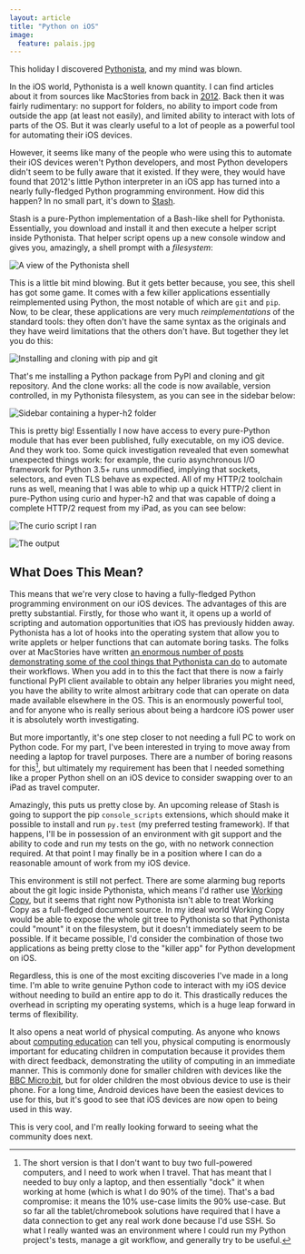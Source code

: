 ```yaml
---
layout: article
title: "Python on iOS"
image:
  feature: palais.jpg
---
```


This holiday I discovered [Pythonista](https://itunes.apple.com/gb/app/pythonista-3/id1085978097?mt=8), and my mind was blown.

In the iOS world, Pythonista is a well known quantity. I can find articles about it from sources like MacStories from back in [2012](https://www.macstories.net/stories/automating-ios-how-pythonista-changed-my-workflow/). Back then it was fairly rudimentary: no support for folders, no ability to import code from outside the app (at least not easily), and limited ability to interact with lots of parts of the OS. But it was clearly useful to a lot of people as a powerful tool for automating their iOS devices.

However, it seems like many of the people who were using this to automate their iOS devices weren't Python developers, and most Python developers didn't seem to be fully aware that it existed. If they were, they would have found that 2012's little Python interpreter in an iOS app has turned into a nearly fully-fledged Python programming environment. How did this happen? In no small part, it's down to [Stash](https://github.com/ywangd/stash).

Stash is a pure-Python implementation of a Bash-like shell for Pythonista. Essentially, you download and install it and then execute a helper script inside Pythonista. That helper script opens up a new console window and gives you, amazingly, a shell prompt with a *filesystem*:

![A view of the Pythonista shell](/images/pythonista/shell.png)

This is a little bit mind blowing. But it gets better because, you see, this shell has got some game. It comes with a few killer applications essentially reimplemented using Python, the most notable of which are `git` and `pip`. Now, to be clear, these applications are very much *reimplementations* of the standard tools: they often don't have the same syntax as the originals and they have weird limitations that the others don't have. But together they let you do this:

![Installing and cloning with pip and git](/images/pythonista/git_pip.png)

That's me installing a Python package from PyPI and cloning and git repository. And the clone works: all the code is now available, version controlled, in my Pythonista filesystem, as you can see in the sidebar below:

![Sidebar containing a hyper-h2 folder](/images/pythonista/hyper_h2.png)

This is pretty big! Essentially I now have access to every pure-Python module that has ever been published, fully executable, on my iOS device. And they work too. Some quick investigation revealed that even somewhat unexpected things work: for example, the curio asynchronous I/O framework for Python 3.5+ runs unmodified, implying that sockets, selectors, and even TLS behave as expected. All of my HTTP/2 toolchain runs as well, meaning that I was able to whip up a quick HTTP/2 client in pure-Python using curio and hyper-h2 and that was capable of doing a complete HTTP/2 request from my iPad, as you can see below:

![The curio script I ran](/images/pythonista/curio_script.png)

![The output](/images/pythonista/script_output.png)

## What Does This Mean?

This means that we're very close to having a fully-fledged Python programming environment on our iOS devices. The advantages of this are pretty substantial. Firstly, for those who want it, it opens up a world of scripting and automation opportunities that iOS has previously hidden away. Pythonista has a lot of hooks into the operating system that allow you to write applets or helper functions that can automate boring tasks. The folks over at MacStories have written [an enormous number of posts demonstrating some of the cool things that Pythonista can do](https://www.macstories.net/tag/pythonista/) to automate their workflows. When you add in to this the fact that there is now a fairly functional PyPI client available to obtain any helper libraries you might need, you have the ability to write almost arbitrary code that can operate on data made available elsewhere in the OS. This is an enormously powerful tool, and for anyone who is really serious about being a hardcore iOS power user it is absolutely worth investigating.

But more importantly, it's one step closer to not needing a full PC to work on Python code. For my part, I've been interested in trying to move away from needing a laptop for travel purposes. There are a number of boring reasons for this[^1], but ultimately my requirement has been that I needed something like a proper Python shell on an iOS device to consider swapping over to an iPad as travel computer.

Amazingly, this puts us pretty close by. An upcoming release of Stash is going to support the pip `console_scripts` extensions, which should make it possible to install and run `py.test` (my preferred testing framework). If that happens, I'll be in possession of an environment with git support and the ability to code and run my tests on the go, with no network connection required. At that point I may finally be in a position where I can do a reasonable amount of work from my iOS device.

This environment is still not perfect. There are some alarming bug reports about the git logic inside Pythonista, which means I'd rather use [Working Copy](https://itunes.apple.com/gb/app/working-copy-powerful-git/id896694807?mt=8), but it seems that right now Pythonista isn't able to treat Working Copy as a full-fledged document source. In my ideal world Working Copy would be able to expose the whole git tree to Pythonista so that Pythonista could "mount" it on the filesystem, but it doesn't immediately seem to be possible. If it became possible, I'd consider the combination of those two applications as being pretty close to the "killer app" for Python development on iOS.

Regardless, this is one of the most exciting discoveries I've made in a long time. I'm able to write genuine Python code to interact with my iOS device without needing to build an entire app to do it. This drastically reduces the overhead in scripting my operating systems, which is a huge leap forward in terms of flexibility.

It also opens a neat world of physical computing. As anyone who knows about [computing education](http://ntoll.org/) can tell you, physical computing is enormously important for educating children in computation because it provides them with direct feedback, demonstrating the utility of computing in an immediate manner. This is commonly done for smaller children with devices like the [BBC Micro:bit](http://microbit.org/), but for older children the most obvious device to use is their phone. For a long time, Android devices have been the easiest devices to use for this, but it's good to see that iOS devices are now open to being used in this way.

This is very cool, and I'm really looking forward to seeing what the community does next.

[^1]: The short version is that I don't want to buy two full-powered computers, and I need to work when I travel. That has meant that I needed to buy only a laptop, and then essentially "dock" it when working at home (which is what I do 90% of the time). That's a bad compromise: it means the 10% use-case limits the 90% use-case. But so far all the tablet/chromebook solutions have required that I have a data connection to get any real work done because I'd use SSH. So what I really wanted was an environment where I could run my Python project's tests, manage a git workflow, and generally try to be useful.
